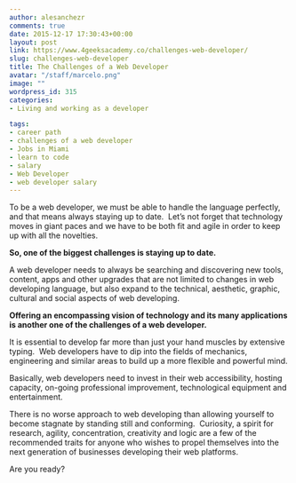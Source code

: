 ```yaml
---
author: alesanchezr
comments: true
date: 2015-12-17 17:30:43+00:00
layout: post
link: https://www.4geeksacademy.co/challenges-web-developer/
slug: challenges-web-developer
title: The Challenges of a Web Developer
avatar: "/staff/marcelo.png"
image: ""
wordpress_id: 315
categories:
- Living and working as a developer

tags:
- career path
- challenges of a web developer
- Jobs in Miami
- learn to code
- salary
- Web Developer
- web developer salary
---
```


To be a web developer, we must be able to handle the language perfectly, and that means always staying up to date.  Let’s not forget that technology moves in giant paces and we have to be both fit and agile in order to keep up with all the novelties.

**So, one of the biggest challenges is staying up to date.**

A web developer needs to always be searching and discovering new tools, content, apps and other upgrades that are not limited to changes in web developing language, but also expand to the technical, aesthetic, graphic, cultural and social aspects of web developing.

**Offering an encompassing vision of technology and its many applications is another one of the challenges of a web developer.**

It is essential to develop far more than just your hand muscles by extensive typing.  Web developers have to dip into the fields of mechanics, engineering and similar areas to build up a more flexible and powerful mind.

Basically, web developers need to invest in their web accessibility, hosting capacity, on-going professional improvement, technological equipment and entertainment.

There is no worse approach to web developing than allowing yourself to become stagnate by standing still and conforming.  Curiosity, a spirit for research, agility, concentration, creativity and logic are a few of the recommended traits for anyone who wishes to propel themselves into the next generation of businesses developing their web platforms.

Are you ready?
